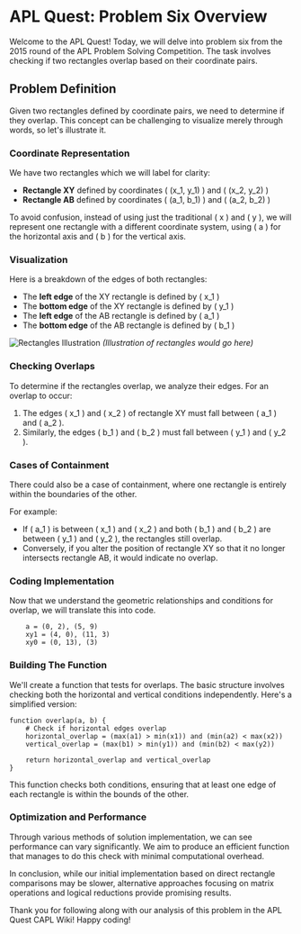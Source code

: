# APL Quest: Problem Six Overview

Welcome to the APL Quest! Today, we will delve into problem six from the 2015 round of the APL Problem Solving Competition. The task involves checking if two rectangles overlap based on their coordinate pairs. 

## Problem Definition

Given two rectangles defined by coordinate pairs, we need to determine if they overlap. This concept can be challenging to visualize merely through words, so let's illustrate it.

### Coordinate Representation

We have two rectangles which we will label for clarity:

- **Rectangle XY** defined by coordinates \( (x_1, y_1) \) and \( (x_2, y_2) \)
- **Rectangle AB** defined by coordinates \( (a_1, b_1) \) and \( (a_2, b_2) \)

To avoid confusion, instead of using just the traditional \( x \) and \( y \), we will represent one rectangle with a different coordinate system, using \( a \) for the horizontal axis and \( b \) for the vertical axis.

### Visualization

Here is a breakdown of the edges of both rectangles:

- The **left edge** of the XY rectangle is defined by \( x_1 \)
- The **bottom edge** of the XY rectangle is defined by \( y_1 \)
- The **left edge** of the AB rectangle is defined by \( a_1 \)
- The **bottom edge** of the AB rectangle is defined by \( b_1 \)

![Rectangles Illustration](#) *(Illustration of rectangles would go here)*

### Checking Overlaps

To determine if the rectangles overlap, we analyze their edges. For an overlap to occur:

1. The edges \( x_1 \) and \( x_2 \) of rectangle XY must fall between \( a_1 \) and \( a_2 \).
2. Similarly, the edges \( b_1 \) and \( b_2 \) must fall between \( y_1 \) and \( y_2 \).

### Cases of Containment

There could also be a case of containment, where one rectangle is entirely within the boundaries of the other. 

For example:

- If \( a_1 \) is between \( x_1 \) and \( x_2 \) and both \( b_1 \) and \( b_2 \) are between \( y_1 \) and \( y_2 \), the rectangles still overlap.
- Conversely, if you alter the position of rectangle XY so that it no longer intersects rectangle AB, it would indicate no overlap.

### Coding Implementation

Now that we understand the geometric relationships and conditions for overlap, we will translate this into code. 

```apl
    a = (0, 2), (5, 9)
    xy1 = (4, 0), (11, 3)
    xy0 = (0, 13), (3)
```

### Building The Function

We'll create a function that tests for overlaps. The basic structure involves checking both the horizontal and vertical conditions independently. Here's a simplified version:

```apl
function overlap(a, b) {
    # Check if horizontal edges overlap
    horizontal_overlap = (max(a1) > min(x1)) and (min(a2) < max(x2))
    vertical_overlap = (max(b1) > min(y1)) and (min(b2) < max(y2))
    
    return horizontal_overlap and vertical_overlap
}
```

This function checks both conditions, ensuring that at least one edge of each rectangle is within the bounds of the other.

### Optimization and Performance

Through various methods of solution implementation, we can see performance can vary significantly. We aim to produce an efficient function that manages to do this check with minimal computational overhead.

In conclusion, while our initial implementation based on direct rectangle comparisons may be slower, alternative approaches focusing on matrix operations and logical reductions provide promising results.

Thank you for following along with our analysis of this problem in the APL Quest CAPL Wiki! Happy coding!